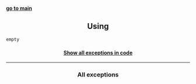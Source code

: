 <div>
	<h4>
	<a href="main.md">go to main </a>
	</h4>
</div>

<h2 align="center">Using</h2>

```cpp
empty
```
<div>
	<h4 align="center">
	<a href="https://github.com/xXxCLOTIxXx/Amino.cpp/blob/main/Amino/objects/exceptions.h">Show all exceptions in code</a>
	</h4>
</div>
<hr>

<h3 align="center">All exceptions</h3>